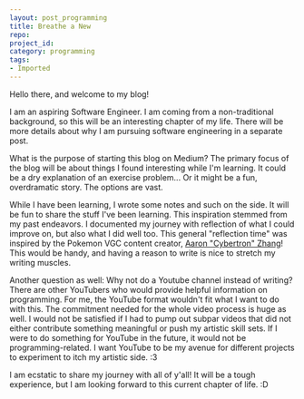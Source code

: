 ```yaml
---
layout: post_programming
title: Breathe a New
repo: 
project_id: 
category: programming
tags:
- Imported
---
```


Hello there, and welcome to my blog!

I am an aspiring Software Engineer. I am coming from a non-traditional background, so this will be an interesting chapter of my life. There will be more details about why I am pursuing software engineering in a separate post.

What is the purpose of starting this blog on Medium? The primary focus
of the blog will be about things I found interesting while I'm learning.
It could be a dry explanation of an exercise problem... Or it might be a
fun, overdramatic story. The options are vast.

While I have been learning, I wrote some notes and such on the side. It
will be fun to share the stuff I've been learning. This inspiration
stemmed from my past endeavors. I documented my journey with reflection
of what I could improve on, but also what I did well too. This general
"reflection time" was inspired by the Pokemon VGC content creator,
[Aaron "Cybertron"
Zhang](https://www.youtube.com/c/CybertronVGC)! This would
be handy, and having a reason to write is nice to stretch my writing
muscles.

Another question as well: Why not do a Youtube channel instead of
writing? There are other YouTubers who would provide helpful information
on programming. For me, the YouTube format wouldn't fit what I want to
do with this. The commitment needed for the whole video process is huge
as well. I would not be satisfied if I had to pump out subpar videos
that did not either contribute something meaningful or push my artistic
skill sets. If I were to do something for YouTube in the future, it
would not be programming-related. I want YouTube to be my avenue for
different projects to experiment to itch my artistic side. :3

I am ecstatic to share my journey with all of y'all! It will be a tough experience, but I am looking forward to this current chapter of life. :D